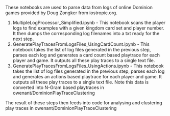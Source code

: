 These notebooks are used to parse data from logs of online Dominion games provided by Doug Zongker from iostropic.org.

1. MultipleLogProcessor_Simplified.ipynb - This notebook scans the player logs to find examples with a given kingdom card set and player number. It then dumps the corresponding log filenames into a txt ready for the next step.
2. GeneratePlayTracesFromLogsFiles_UsingCardCount.ipynb - This notebook takes the list of log files generated in the previous step, parses each log and generates a card count based playtrace for each player and game. It outputs all these play traces to a single text file.
3. GeneratePlayTracesFromLogsFiles_UsingActions.ipynb - This notebook takes the list of log files generated in the previous step, parses each log and generates an actions based playtrace for each player and game. It outputs all these play traces to a single text file. Note this data is converted into N-Gram based playtraces in owenant/DominionPlayTraceClustering

The result of these steps then feeds into code for analysing and clustering play traces in owenant/DominionPlayTraceClustering
